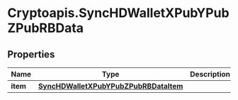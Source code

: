 # Cryptoapis.SyncHDWalletXPubYPubZPubRBData

## Properties

Name | Type | Description | Notes
------------ | ------------- | ------------- | -------------
**item** | [**SyncHDWalletXPubYPubZPubRBDataItem**](SyncHDWalletXPubYPubZPubRBDataItem.md) |  | 


